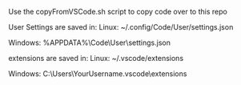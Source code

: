 Use the copyFromVSCode.sh script to copy code over to this repo

User Settings are saved in:
Linux:
~/.config/Code/User/settings.json

Windows:
%APPDATA%\Code\User\settings.json


extensions are saved in:
Linux:
~/.vscode/extensions

Windows:
C:\Users\YourUsername\.vscode\extensions

